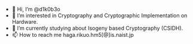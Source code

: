 - 👋 Hi, I’m @d1k0b3o
- 👀 I’m interested in Cryptography and Cryptographic Implementation on Hardware.
- 🌱 I’m currently studying about Isogeny based Cryptography (CSIDH).
- 📫 How to reach me haga.rikuo.hm5[@]is.naist.jp

<!---
d1k0b3o/d1k0b3o is a ✨ special ✨ repository because its `README.md` (this file) appears on your GitHub profile.
You can click the Preview link to take a look at your changes.
--->
